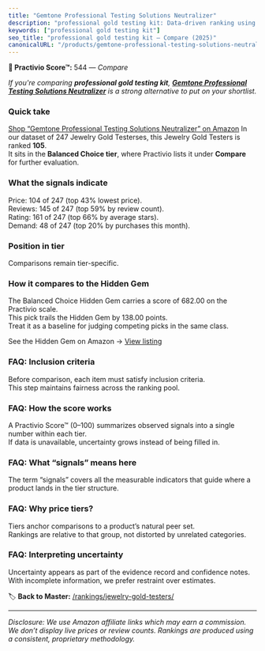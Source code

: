 ```yaml
---
title: "Gemtone Professional Testing Solutions Neutralizer"
description: "professional gold testing kit: Data-driven ranking using the Practivio Score™. Positioned by quality, value, demand, findability, momentum."
keywords: ["professional gold testing kit"]
seo_title: "professional gold testing kit — Compare (2025)"
canonicalURL: "/products/gemtone-professional-testing-solutions-neutralizer-B0DZYVWB33/"
---
```


**🛒 Practivio Score™:** 544 — _Compare_


*If you're comparing **professional gold testing kit**, **[Gemtone Professional Testing Solutions Neutralizer](https://www.amazon.com/dp/B0DZYVWB33?tag=practivio-20)** is a strong alternative to put on your shortlist.*
### Quick take
[Shop “Gemtone Professional Testing Solutions Neutralizer” on Amazon](https://www.amazon.com/dp/B0DZYVWB33?tag=practivio-20)
In our dataset of 247 Jewelry Gold Testerses, this Jewelry Gold Testers is ranked **105**.  
It sits in the **Balanced Choice tier**, where Practivio lists it under **Compare** for further evaluation.

### What the signals indicate
Price: 104 of 247 (top 43% lowest price).  
Reviews: 145 of 247 (top 59% by review count).  
Rating: 161 of 247 (top 66% by average stars).  
Demand: 48 of 247 (top 20% by purchases this month).

### Position in tier
Comparisons remain tier-specific.

### How it compares to the Hidden Gem
The Balanced Choice Hidden Gem carries a score of 682.00 on the Practivio scale.  
This pick trails the Hidden Gem by 138.00 points.  
Treat it as a baseline for judging competing picks in the same class.  

See the Hidden Gem on Amazon → [View listing](https://www.amazon.com/dp/B08KZQBGHF?tag=practivio-20)

### FAQ: Inclusion criteria
Before comparison, each item must satisfy inclusion criteria.  
This step maintains fairness across the ranking pool.

### FAQ: How the score works
A Practivio Score™ (0–100) summarizes observed signals into a single number within each tier.  
If data is unavailable, uncertainty grows instead of being filled in.

### FAQ: What “signals” means here
The term “signals” covers all the measurable indicators that guide where a product lands in the tier structure.

### FAQ: Why price tiers?
Tiers anchor comparisons to a product’s natural peer set.  
Rankings are relative to that group, not distorted by unrelated categories.

### FAQ: Interpreting uncertainty
Uncertainty appears as part of the evidence record and confidence notes.  
With incomplete information, we prefer restraint over estimates.

<!-- Missing template for Compare/CompareWithinPriceClass -->


🏷️ **Back to Master:** [/rankings/jewelry-gold-testers/](/rankings/jewelry-gold-testers/)

---
_Disclosure: We use Amazon affiliate links which may earn a commission. We don’t display live prices or review counts. Rankings are produced using a consistent, proprietary methodology._
